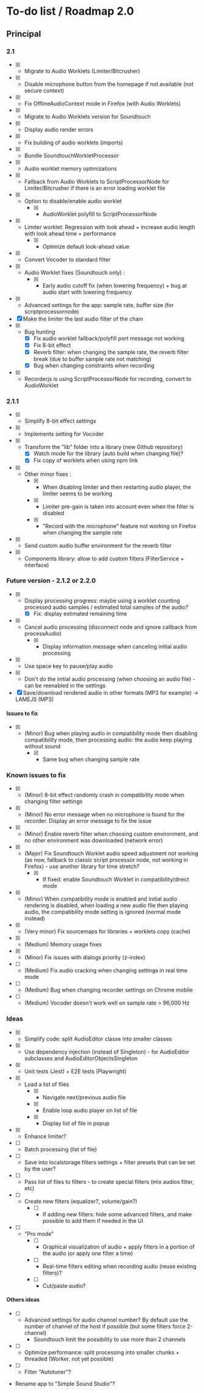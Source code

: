 # To-do list / Roadmap 2.0


## Principal

### 2.1

* [x] - Migrate to Audio Worklets (Limiter/Bitcrusher)
* [x] - Disable microphone button from the homepage if not available (not secure context)
* [x] - Fix OfflineAudioContext mode in Firefox (with Audio Worklets)
* [x] - Migrate to Audio Worklets version for Soundtouch
* [x] - Display audio render errors
* [x] - Fix building of audio worklets (imports)
* [x] - Bundle SoundtouchWorkletProcessor
* [x] - Audio worklet memory optimizations
* [x] - Fallback from Audio Worklets to ScriptProcessorNode for Limiter/Bitcrusher if there is an error loading worklet file
* [x] - Option to disable/enable audio worklet
    * [x] - AudioWorklet polyfill to ScriptProcessorNode
* [x] - Limiter worklet: Regression with look ahead + increase audio length with look ahead time + performance
    * [x] - Optimize default look-ahead value
* [x] - Convert Vocoder to standard filter
* [x] - Audio Worklet fixes (Soundtouch only) :
    * [x] - Early audio cutoff fix (when lowering frequency) + bug at audio start with lowering frequency
* [x] - Advanced settings for the app: sample rate, buffer size (for scriptprocessornode)
* [x] Make the limiter the last audio filter of the chain
* [x] - Bug hunting
    * [x] Fix audio worklet fallback/polyfill port message not working
    * [x] Fix 8-bit effect
    * [x] Reverb filter: when changing the sample rate, the reverb filter break (due to buffer sample rate not matching)
    * [x] Bug when changing constraints when recording
* [x] - Recorderjs is using ScriptProcessorNode for recording, convert to AudioWorklet

### 2.1.1

* [x] - Simplify 8-bit effect settings
* [x] - Implements setting for Vocoder
* [x] - Transform the "lib" folder into a library (new Github repository)
    * [x] Watch mode for the library (auto build when changing file)?
    * [x] Fix copy of worklets when using npm link
* [x] - Other minor fixes :
    * [x] - When disabling limiter and then restarting audio player, the limiter seems to be working
    * [x] - Limiter pre-gain is taken into account even when the filter is disabled
    * [x] - "Record with the microphone" feature not working on Firefox when changing the sample rate
* [x] - Send custom audio buffer environment for the reverb filter
* [x] - Components library: allow to add custom filters (FilterService + interface)

### Future version - 2.1.2 or 2.2.0

* [x] - Display processing progress: maybe using a worklet counting processed audio samples / estimated total samples of the audio?
    * [x] Fix: display estimated remaining time
* [x] - Cancel audio processing (disconnect node and ignore callback from processAudio)
    * [x] - Display information message when canceling initial audio processing
* [x] - Use space key to pause/play audio
* [x] - Don't do the initial audio processing (when choosing an audio file) - can be reenabled in the settings
* [x] Save/download rendered audio in other formats (MP3 for example) -> LAMEJS (MP3)

#### Issues to fix

* [x] - (Minor) Bug when playing audio in compatibility mode then disabling compatibility mode, then processing audio: the audio keep playing without sound
    * [x] - Same bug when changing sample rate

### Known issues to fix

* [x] - (Minor) 8-bit effect randomly crash in compatibility mode when changing filter settings
* [x] - (Minor) No error message when no microphone is found for the recorder. Display an error message to fix the issue
* [x] - (Minor) Enable reverb filter when choosing custom environment, and no other environment was downloaded (network error)
* [x] - (Major) Fix Soundtouch Worklet audio speed adjustment not working (as now, fallback to classic script processor node, not working in Firefox) - use another library for time stretch?
    * [x] - If fixed: enable Soundtouch Worklet in compatibility/direct mode
* [x] - (Minor) When compatibility mode is enabled and initial audio rendering is disabled, when loading a new audio file then playing audio, the compatibility mode setting is ignored (normal mode instead)
* [x] - (Very minor) Fix sourcemaps for libraries + worklets copy (cache)
* [x] - (Medium) Memory usage fixes
* [x] - (Minor) Fix issues with dialogs priority (z-index)
* [ ] - (Medium) Fix audio cracking when changing settings in real time mode
* [ ] - (Medium) Bug when changing recorder settings on Chrome mobile
* [ ] - (Medium) Vocoder doesn't work well on sample rate > 96,000 Hz

### Ideas

* [x] - Simplify code: split AudioEditor classe into smaller classes
* [x] - Use dependency injection (instead of Singleton) - for AudioEditor subclasses and AudioEditorObjectsSingleton
* [x] - Unit tests (Jest) + E2E tests (Playwright)
* [x] - Load a list of files
    * [x] - Navigate next/previous audio file
    * [x] - Enable loop audio player on list of file
    * [x] - Display list of file in popup
* [x] - Enhance limiter?
* [ ] - Batch processing (list of file)
* [ ] - Save into localstorage filters settings + filter presets that can be set by the user?
* [ ] - Pass list of files to filters - to create special filters (mix audios filter, etc)
* [ ] - Create new filters (equalizer?, volume/gain?)
    * [ ] - If adding new filters: hide some advanced filters, and make possible to add them if needed in the UI
* [ ] - "Pro mode"
    * [ ] - Graphical visualization of audio + apply filters in a portion of the audio (or apply one filter a time)
    * [ ] - Real-time filters editing when recording audio (reuse existing filters)?
    * [ ] - Cut/paste audio?

#### Others ideas

* [ ] - Advanced settings for audio channel number? By default use the number of channel of the host if possible (but some filters force 2-channel)
    * Soundtouch limit the possibility to use more than 2 channels
* [ ] - Optimize performance: split processing into smaller chunks + threaded (Worker, not yet possible)
* [ ] - Filter "Autotuner"?
- Rename app to "Simple Sound Studio"?
